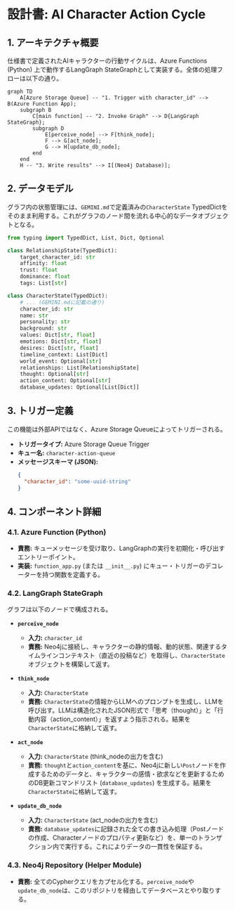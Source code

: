 # 設計書: AI Character Action Cycle

## 1. アーキテクチャ概要

仕様書で定義されたAIキャラクターの行動サイクルは、Azure Functions (Python) 上で動作するLangGraph StateGraphとして実装する。全体の処理フローは以下の通り。

```mermaid
graph TD
    A[Azure Storage Queue] -- "1. Trigger with character_id" --> B(Azure Function App);
    subgraph B
        C[main function] -- "2. Invoke Graph" --> D{LangGraph StateGraph};
        subgraph D
            E[perceive_node] --> F[think_node];
            F --> G[act_node];
            G --> H[update_db_node];
        end
    end
    H -- "3. Write results" --> I[(Neo4j Database)];
```

## 2. データモデル

グラフ内の状態管理には、`GEMINI.md`で定義済みの`CharacterState` TypedDictをそのまま利用する。これがグラフのノード間を流れる中心的なデータオブジェクトとなる。

```python
from typing import TypedDict, List, Dict, Optional

class RelationshipState(TypedDict):
    target_character_id: str
    affinity: float
    trust: float
    dominance: float
    tags: List[str]

class CharacterState(TypedDict):
    # ... (GEMINI.mdに記載の通り)
    character_id: str
    name: str
    personality: str
    background: str
    values: Dict[str, float]
    emotions: Dict[str, float]
    desires: Dict[str, float]
    timeline_context: List[Dict]
    world_event: Optional[str]
    relationships: List[RelationshipState]
    thought: Optional[str]
    action_content: Optional[str]
    database_updates: Optional[List[Dict]]
```

## 3. トリガー定義

この機能は外部APIではなく、Azure Storage Queueによってトリガーされる。

-   **トリガータイプ:** Azure Storage Queue Trigger
-   **キュー名:** `character-action-queue`
-   **メッセージスキーマ (JSON):**
    ```json
    {
      "character_id": "some-uuid-string"
    }
    ```

## 4. コンポーネント詳細

### 4.1. Azure Function (Python)

-   **責務:** キューメッセージを受け取り、LangGraphの実行を初期化・呼び出すエントリーポイント。
-   **実装:** `function_app.py` (または `__init__.py`) にキュー・トリガーのデコレーターを持つ関数を定義する。

### 4.2. LangGraph StateGraph

グラフは以下のノードで構成される。

-   **`perceive_node`**
    -   **入力:** `character_id`
    -   **責務:** Neo4jに接続し、キャラクターの静的情報、動的状態、関連するタイムラインコンテキスト（直近の投稿など）を取得し、`CharacterState`オブジェクトを構築して返す。

-   **`think_node`**
    -   **入力:** `CharacterState`
    -   **責務:** `CharacterState`の情報からLLMへのプロンプトを生成し、LLMを呼び出す。LLMは構造化されたJSON形式で「思考（thought）」と「行動内容（action_content）」を返すよう指示される。結果を`CharacterState`に格納して返す。

-   **`act_node`**
    -   **入力:** `CharacterState` (think_nodeの出力を含む)
    -   **責務:** `thought`と`action_content`を基に、Neo4jに新しい`Post`ノードを作成するためのデータと、キャラクターの感情・欲求などを更新するためのDB更新コマンドリスト (`database_updates`) を生成する。結果を`CharacterState`に格納して返す。

-   **`update_db_node`**
    -   **入力:** `CharacterState` (act_nodeの出力を含む)
    -   **責務:** `database_updates`に記録された全ての書き込み処理（Postノードの作成、Characterノードのプロパティ更新など）を、単一のトランザクション内で実行する。これによりデータの一貫性を保証する。

### 4.3. Neo4j Repository (Helper Module)

-   **責務:** 全てのCypherクエリをカプセル化する。`perceive_node`や`update_db_node`は、このリポジトリを経由してデータベースとやり取りする。
